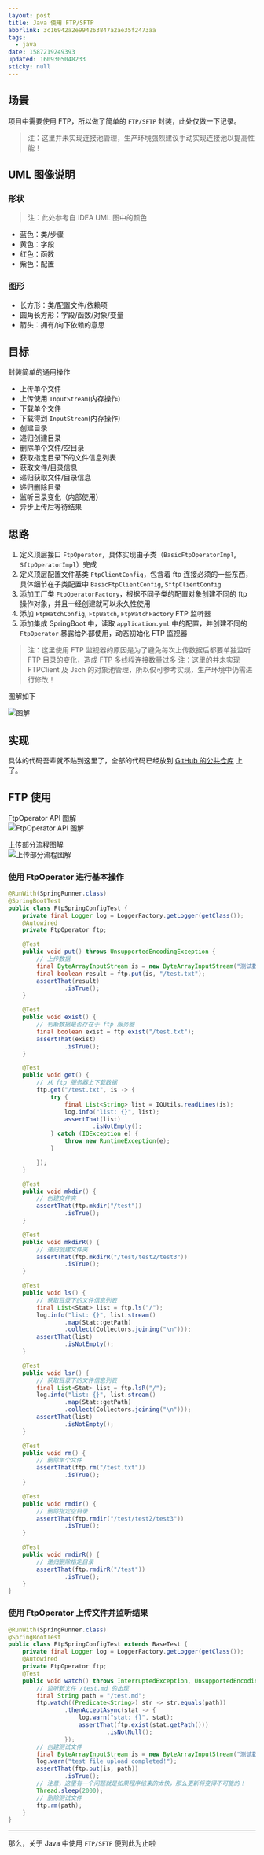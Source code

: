 ```yaml
---
layout: post
title: Java 使用 FTP/SFTP
abbrlink: 3c16942a2e994263847a2ae35f2473aa
tags:
  - java
date: 1587219249393
updated: 1609305048233
sticky: null
---
```


## 场景

项目中需要使用 FTP，所以做了简单的 `FTP/SFTP` 封装，此处仅做一下记录。

> 注：这里并未实现连接池管理，生产环境强烈建议手动实现连接池以提高性能！

## UML 图像说明

### 形状

> 注：此处参考自 IDEA UML 图中的颜色

- 蓝色：类/步骤
- 黄色：字段
- 红色：函数
- 紫色：配置

### 图形

- 长方形：类/配置文件/依赖项
- 圆角长方形：字段/函数/对象/变量
- 箭头：拥有/向下依赖的意思

## 目标

封装简单的通用操作

- 上传单个文件
- 上传使用 `InputStream`(内存操作)
- 下载单个文件
- 下载得到 `InputStream`(内存操作)
- 创建目录
- 递归创建目录
- 删除单个文件/空目录
- 获取指定目录下的文件信息列表
- 获取文件/目录信息
- 递归获取文件/目录信息
- 递归删除目录
- 监听目录变化（内部使用）
- 异步上传后等待结果

## 思路

1.  定义顶层接口 `FtpOperator`，具体实现由子类（`BasicFtpOperatorImpl`, `SftpOperatorImpl`）完成
1.  定义顶层配置文件基类 `FtpClientConfig`，包含着 ftp 连接必须的一些东西，具体细节在子类配置中 `BasicFtpClientConfig`, `SftpClientConfig`
1.  添加工厂类 `FtpOperatorFactory`，根据不同子类的配置对象创建不同的 ftp 操作对象，并且一经创建就可以永久性使用
1.  添加 `FtpWatchConfig`, `FtpWatch`, `FtpWatchFactory` FTP 监听器
1.  添加集成 SpringBoot 中，读取 `application.yml` 中的配置，并创建不同的 `FtpOperator` 暴露给外部使用，动态初始化 FTP 监视器

> 注：这里使用 FTP 监视器的原因是为了避免每次上传数据后都要单独监听 FTP 目录的变化，造成 FTP 多线程连接数量过多
> 注：这里的并未实现 FTPClient 及 Jsch 的对象池管理，所以仅可参考实现，生产环境中仍需进行修改！

图解如下

![图解](https://img.rxliuli.com/20190226221826.png)

## 实现

具体的代码吾辈就不贴到这里了，全部的代码已经放到 [GitHub 的公共仓库](https://github.com/rxliuli/java-ftp-example) 上了。

## FTP 使用

FtpOperator API 图解\
![FtpOperator API 图解](https://img.rxliuli.com/20190302115433.png)

上传部分流程图解\
![上传部分流程图解](https://img.rxliuli.com/20190302120512.png)

### 使用 FtpOperator 进行基本操作

```java
@RunWith(SpringRunner.class)
@SpringBootTest
public class FtpSpringConfigTest {
    private final Logger log = LoggerFactory.getLogger(getClass());
    @Autowired
    private FtpOperator ftp;

    @Test
    public void put() throws UnsupportedEncodingException {
        // 上传数据
        final ByteArrayInputStream is = new ByteArrayInputStream("测试数据".getBytes("UTF-8"));
        final boolean result = ftp.put(is, "/test.txt");
        assertThat(result)
                .isTrue();
    }

    @Test
    public void exist() {
        // 判断数据是否存在于 ftp 服务器
        final boolean exist = ftp.exist("/test.txt");
        assertThat(exist)
                .isTrue();
    }

    @Test
    public void get() {
        // 从 ftp 服务器上下载数据
        ftp.get("/test.txt", is -> {
            try {
                final List<String> list = IOUtils.readLines(is);
                log.info("list: {}", list);
                assertThat(list)
                        .isNotEmpty();
            } catch (IOException e) {
                throw new RuntimeException(e);
            }

        });
    }

    @Test
    public void mkdir() {
        // 创建文件夹
        assertThat(ftp.mkdir("/test"))
                .isTrue();
    }

    @Test
    public void mkdirR() {
        // 递归创建文件夹
        assertThat(ftp.mkdirR("/test/test2/test3"))
                .isTrue();
    }

    @Test
    public void ls() {
        // 获取目录下的文件信息列表
        final List<Stat> list = ftp.ls("/");
        log.info("list: {}", list.stream()
                .map(Stat::getPath)
                .collect(Collectors.joining("\n")));
        assertThat(list)
                .isNotEmpty();
    }

    @Test
    public void lsr() {
        // 获取目录下的文件信息列表
        final List<Stat> list = ftp.lsR("/");
        log.info("list: {}", list.stream()
                .map(Stat::getPath)
                .collect(Collectors.joining("\n")));
        assertThat(list)
                .isNotEmpty();
    }

    @Test
    public void rm() {
        // 删除单个文件
        assertThat(ftp.rm("/test.txt"))
                .isTrue();
    }

    @Test
    public void rmdir() {
        // 删除指定空目录
        assertThat(ftp.rmdir("/test/test2/test3"))
                .isTrue();
    }

    @Test
    public void rmdirR() {
        // 递归删除指定目录
        assertThat(ftp.rmdirR("/test"))
                .isTrue();
    }
}
```

### 使用 FtpOperator 上传文件并监听结果

```java
@RunWith(SpringRunner.class)
@SpringBootTest
public class FtpSpringConfigTest extends BaseTest {
    private final Logger log = LoggerFactory.getLogger(getClass());
    @Autowired
    private FtpOperator ftp;
    @Test
    public void watch() throws InterruptedException, UnsupportedEncodingException {
        // 监听新文件 /test.md 的出现
        final String path = "/test.md";
        ftp.watch((Predicate<String>) str -> str.equals(path))
                .thenAcceptAsync(stat -> {
                    log.warn("stat: {}", stat);
                    assertThat(ftp.exist(stat.getPath()))
                            .isNotNull();
                });
        // 创建测试文件
        final ByteArrayInputStream is = new ByteArrayInputStream("测试数据".getBytes("UTF-8"));
        log.warn("test file upload completed!");
        assertThat(ftp.put(is, path))
                .isTrue();
        // 注意，这里有一个问题就是如果程序结束的太快，那么更新将变得不可能的！
        Thread.sleep(2000);
        // 删除测试文件
        ftp.rm(path);
    }
}
```

---

那么，关于 Java 中使用 `FTP/SFTP` 便到此为止啦
